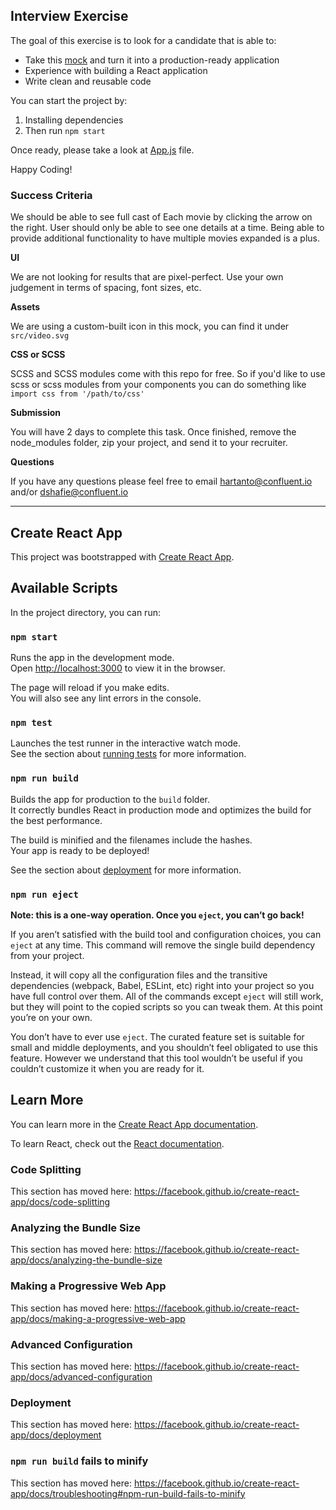 ## Interview Exercise

The goal of this exercise is to look for a candidate that is able to:

- Take this [mock](./mock.png) and turn it into a production-ready application
- Experience with building a React application
- Write clean and reusable code

You can start the project by:
1. Installing dependencies
2. Then run `npm start`

Once ready, please take a look at [App.js](./src/App.js) file.

Happy Coding!

### Success Criteria

We should be able to see full cast of Each movie by clicking the arrow on the right. User should only be able to see one details at a time. Being able to provide additional functionality to have multiple movies expanded is a plus.

__UI__

We are not looking for results that are pixel-perfect. Use your own judgement in terms of spacing, font sizes, etc.

__Assets__

We are using a custom-built icon in this mock, you can find it under `src/video.svg`

__CSS or SCSS__

SCSS and SCSS modules come with this repo for free. So if you'd like to use scss or scss modules from your components you can do something like `import css from '/path/to/css'`

__Submission__

You will have 2 days to complete this task. Once finished, remove the node_modules folder, zip your project, and send it to your recruiter.

__Questions__

If you have any questions please feel free to email hartanto@confluent.io and/or dshafie@confluent.io

---

## Create React App

This project was bootstrapped with [Create React App](https://github.com/facebook/create-react-app).

## Available Scripts

In the project directory, you can run:

### `npm start`

Runs the app in the development mode.<br />
Open [http://localhost:3000](http://localhost:3000) to view it in the browser.

The page will reload if you make edits.<br />
You will also see any lint errors in the console.

### `npm test`

Launches the test runner in the interactive watch mode.<br />
See the section about [running tests](https://facebook.github.io/create-react-app/docs/running-tests) for more information.

### `npm run build`

Builds the app for production to the `build` folder.<br />
It correctly bundles React in production mode and optimizes the build for the best performance.

The build is minified and the filenames include the hashes.<br />
Your app is ready to be deployed!

See the section about [deployment](https://facebook.github.io/create-react-app/docs/deployment) for more information.

### `npm run eject`

**Note: this is a one-way operation. Once you `eject`, you can’t go back!**

If you aren’t satisfied with the build tool and configuration choices, you can `eject` at any time. This command will remove the single build dependency from your project.

Instead, it will copy all the configuration files and the transitive dependencies (webpack, Babel, ESLint, etc) right into your project so you have full control over them. All of the commands except `eject` will still work, but they will point to the copied scripts so you can tweak them. At this point you’re on your own.

You don’t have to ever use `eject`. The curated feature set is suitable for small and middle deployments, and you shouldn’t feel obligated to use this feature. However we understand that this tool wouldn’t be useful if you couldn’t customize it when you are ready for it.

## Learn More

You can learn more in the [Create React App documentation](https://facebook.github.io/create-react-app/docs/getting-started).

To learn React, check out the [React documentation](https://reactjs.org/).

### Code Splitting

This section has moved here: https://facebook.github.io/create-react-app/docs/code-splitting

### Analyzing the Bundle Size

This section has moved here: https://facebook.github.io/create-react-app/docs/analyzing-the-bundle-size

### Making a Progressive Web App

This section has moved here: https://facebook.github.io/create-react-app/docs/making-a-progressive-web-app

### Advanced Configuration

This section has moved here: https://facebook.github.io/create-react-app/docs/advanced-configuration

### Deployment

This section has moved here: https://facebook.github.io/create-react-app/docs/deployment

### `npm run build` fails to minify

This section has moved here: https://facebook.github.io/create-react-app/docs/troubleshooting#npm-run-build-fails-to-minify
